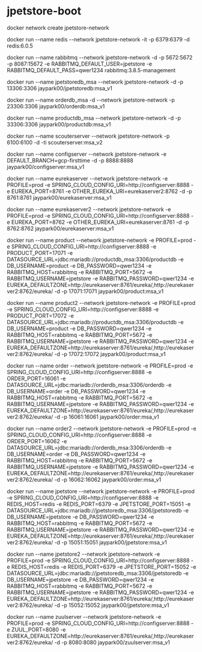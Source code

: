 # jpetstore-boot

docker network create jpetstore-network

docker run --name redis --network jpetstore-network -it -p 6379:6379 -d redis:6.0.5

docker run --name rabbitmq --network jpetstore-network -d -p 5672:5672 -p 8087:15672 -e RABBITMQ_DEFAULT_USER=jpetstore -e RABBITMQ_DEFAULT_PASS=qwer1234 rabbitmq:3.8.5-management

docker run --name jpetstoredb_msa --network jpetstore-network -d -p 13306:3306 jaypark00/jpetstoredb:msa_v1

docker run --name orderdb_msa -d --network jpetstore-network -p 23306:3306 jaypark00/orderdb:msa_v1

docker run --name productdb_msa --network jpetstore-network -d -p 33306:3306 jaypark00/productdb:msa_v1

docker run --name scouterserver --network jpetstore-network -p 6100:6100 -d -ti scouterserver:msa_v2

docker run --name configserver --network jpetstore-network -e DEFAULT_BRANCH=gcp-firsttime -d -p 8888:8888 jaypark00/configserver:msa_v1

docker run --name eurekaserver --network jpetstore-network -e PROFILE=prod -e SPRING_CLOUD_CONFIG_URI=http://configserver:8888 -e EUREKA_PORT=8761 -e OTHER_EUREKA_URI=eurekaserver2:8762 -d -p 8761:8761 jaypark00/eurekaserver:msa_v1

docker run --name eurekaserver2 --network jpetstore-network -e PROFILE=prod -e SPRING_CLOUD_CONFIG_URI=http://configserver:8888 -e EUREKA_PORT=8762 -e OTHER_EUREKA_URI=eurekaserver:8761 -d -p 8762:8762 jaypark00/eurekaserver:msa_v1

docker run --name product --network jpetstore-network -e PROFILE=prod -e SPRING_CLOUD_CONFIG_URI=http://configserver:8888 -e PRODUCT_PORT=17071 -e DATASOURCE_URL=jdbc:mariadb://productdb_msa:3306/productdb -e DB_USERNAME=product -e DB_PASSWORD=qwer1234 -e RABBITMQ_HOST=rabbitmq -e RABBITMQ_PORT=5672 -e RABBITMQ_USERNAME=jpetstore -e RABBITMQ_PASSWORD=qwer1234 -e EUREKA_DEFAULTZONE=http://eurekaserver:8761/eureka/,http://eurekaserver2:8762/eureka/ -d -p 17071:17071 jaypark00/product:msa_v1

docker run --name product2 --network jpetstore-network -e PROFILE=prod -e SPRING_CLOUD_CONFIG_URI=http://configserver:8888 -e PRODUCT_PORT=17072 -e DATASOURCE_URL=jdbc:mariadb://productdb_msa:3306/productdb -e DB_USERNAME=product -e DB_PASSWORD=qwer1234 -e RABBITMQ_HOST=rabbitmq -e RABBITMQ_PORT=5672 -e RABBITMQ_USERNAME=jpetstore -e RABBITMQ_PASSWORD=qwer1234 -e EUREKA_DEFAULTZONE=http://eurekaserver:8761/eureka/,http://eurekaserver2:8762/eureka/ -d -p 17072:17072 jaypark00/product:msa_v1

docker run --name order --network jpetstore-network -e PROFILE=prod -e SPRING_CLOUD_CONFIG_URI=http://configserver:8888 -e ORDER_PORT=16061 -e DATASOURCE_URL=jdbc:mariadb://orderdb_msa:3306/orderdb -e DB_USERNAME=order -e DB_PASSWORD=qwer1234 -e RABBITMQ_HOST=rabbitmq -e RABBITMQ_PORT=5672 -e RABBITMQ_USERNAME=jpetstore -e RABBITMQ_PASSWORD=qwer1234 -e EUREKA_DEFAULTZONE=http://eurekaserver:8761/eureka/,http://eurekaserver2:8762/eureka/ -d -p 16061:16061 jaypark00/order:msa_v1

docker run --name order2 --network jpetstore-network -e PROFILE=prod -e SPRING_CLOUD_CONFIG_URI=http://configserver:8888 -e ORDER_PORT=16062 -e DATASOURCE_URL=jdbc:mariadb://orderdb_msa:3306/orderdb -e DB_USERNAME=order -e DB_PASSWORD=qwer1234 -e RABBITMQ_HOST=rabbitmq -e RABBITMQ_PORT=5672 -e RABBITMQ_USERNAME=jpetstore -e RABBITMQ_PASSWORD=qwer1234 -e EUREKA_DEFAULTZONE=http://eurekaserver:8761/eureka/,http://eurekaserver2:8762/eureka/ -d -p 16062:16062 jaypark00/order:msa_v1

docker run --name jpetstore --network jpetstore-network -e PROFILE=prod -e SPRING_CLOUD_CONFIG_URI=http://configserver:8888 -e REDIS_HOST=redis -e REDIS_PORT=6379 -e JPETSTORE_PORT=15051 -e DATASOURCE_URL=jdbc:mariadb://jpetstoredb_msa:3306/jpetstoredb -e DB_USERNAME=jpetstore -e DB_PASSWORD=qwer1234 -e RABBITMQ_HOST=rabbitmq -e RABBITMQ_PORT=5672 -e RABBITMQ_USERNAME=jpetstore -e RABBITMQ_PASSWORD=qwer1234 -e EUREKA_DEFAULTZONE=http://eurekaserver:8761/eureka/,http://eurekaserver2:8762/eureka/ -d -p 15051:15051 jaypark00/jpetstore:msa_v1

docker run --name jpetstore2 --network jpetstore-network -e PROFILE=prod -e SPRING_CLOUD_CONFIG_URI=http://configserver:8888 -e REDIS_HOST=redis -e REDIS_PORT=6379 -e JPETSTORE_PORT=15052 -e DATASOURCE_URL=jdbc:mariadb://jpetstoredb_msa:3306/jpetstoredb -e DB_USERNAME=jpetstore -e DB_PASSWORD=qwer1234 -e RABBITMQ_HOST=rabbitmq -e RABBITMQ_PORT=5672 -e RABBITMQ_USERNAME=jpetstore -e RABBITMQ_PASSWORD=qwer1234 -e EUREKA_DEFAULTZONE=http://eurekaserver:8761/eureka/,http://eurekaserver2:8762/eureka/ -d -p 15052:15052 jaypark00/jpetstore:msa_v1

docker run --name zuulserver --network jpetstore-network -e PROFILE=prod -e SPRING_CLOUD_CONFIG_URI=http://configserver:8888 -e ZUUL_PORT=8080 -e EUREKA_DEFAULTZONE=http://eurekaserver:8761/eureka/,http://eurekaserver2:8762/eureka/ -d -p 8080:8080 jaypark00/zuulserver:msa_v1
